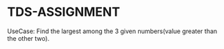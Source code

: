 # TDS-ASSIGNMENT
UseCase: Find the largest among the 3 given numbers(value greater than the other two).
